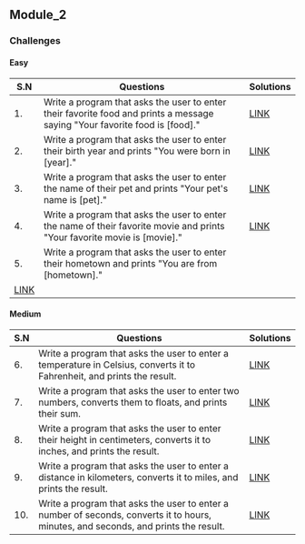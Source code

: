 ## Module_2

### Challenges

#### Easy

| S.N                        | Questions                                                                                                                   | Solutions                  |
| -------------------------- | --------------------------------------------------------------------------------------------------------------------------- | -------------------------- |
| 1.                         | Write a program that asks the user to enter their favorite food and prints a message saying "Your favorite food is [food]." | [LINK](easy/solution_1.py) |
| 2.                         | Write a program that asks the user to enter their birth year and prints "You were born in [year]."                          | [LINK](easy/solution_2.py) |
| 3.                         | Write a program that asks the user to enter the name of their pet and prints "Your pet's name is [pet]."                    | [LINK](easy/solution_3.py) |
| 4.                         | Write a program that asks the user to enter the name of their favorite movie and prints "Your favorite movie is [movie]."   | [LINK](easy/solution_4.py) |
| 5.                         | Write a program that asks the user to enter their hometown and prints "You are from [hometown]."                            |
| [LINK](easy/solution_5.py) |

#### Medium

| S.N | Questions                                                                                                               | Solutions                    |
| --- | ----------------------------------------------------------------------------------------------------------------------- | ---------------------------- |
| 6.  | Write a program that asks the user to enter a temperature in Celsius, converts it to Fahrenheit, and prints the result. | [LINK](medium/solution_6.py) |
|7.|Write a program that asks the user to enter two numbers, converts them to floats, and prints their sum.|[LINK](medium/solution_7.py)|
|8.|Write a program that asks the user to enter their height in centimeters, converts it to inches, and prints the result.|[LINK](medium/module_8.py)|
|9.|Write a program that asks the user to enter a distance in kilometers, converts it to miles, and prints the result.|[LINK](medium/module_9.py)|
|10.|Write a program that asks the user to enter a number of seconds, converts it to hours, minutes, and seconds, and prints the result.|[LINK](medium/solution_10.py)|



